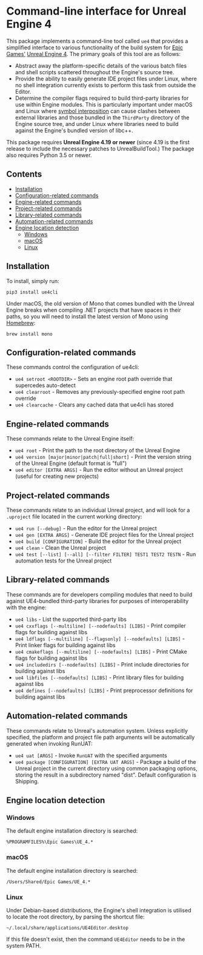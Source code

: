 Command-line interface for Unreal Engine 4
==========================================

This package implements a command-line tool called `ue4` that provides a simplified interface to various functionality of the build system for [Epic Games'](https://www.epicgames.com/) [Unreal Engine 4](https://www.unrealengine.com/). The primary goals of this tool are as follows:

- Abstract away the platform-specific details of the various batch files and shell scripts scattered throughout the Engine's source tree.
- Provide the ability to easily generate IDE project files under Linux, where no shell integration currently exists to perform this task from outside the Editor.
- Determine the compiler flags required to build third-party libraries for use within Engine modules. This is particularly important under macOS and Linux where [symbol interposition](https://developer.apple.com/library/content/documentation/DeveloperTools/Conceptual/DynamicLibraries/100-Articles/DynamicLibraryUsageGuidelines.html#//apple_ref/doc/uid/TP40001928-SW9) can cause clashes between external libraries and those bundled in the `ThirdParty` directory of the Engine source tree, and under Linux where libraries need to build against the Engine's bundled version of libc++.

This package requires **Unreal Engine 4.19 or newer** (since 4.19 is the first release to include the necessary patches to UnrealBuildTool.) The package also requires Python 3.5 or newer.


Contents
--------

- [Installation](#installation)
- [Configuration-related commands](#configuration-related-commands)
- [Engine-related commands](#engine-related-commands)
- [Project-related commands](#project-related-commands)
- [Library-related commands](#library-related-commands)
- [Automation-related commands](#automation-related-commands)
- [Engine location detection](#engine-location-detection)
	- [Windows](#windows)
	- [macOS](#macos)
	- [Linux](#linux)


Installation
------------

To install, simply run:

```
pip3 install ue4cli
```

Under macOS, the old version of Mono that comes bundled with the Unreal Engine breaks when compiling .NET projects that have spaces in their paths, so you will need to install the latest version of Mono using [Homebrew](https://brew.sh/):

```
brew install mono
```


Configuration-related commands
------------------------------

These commands control the configuration of ue4cli:

- `ue4 setroot <ROOTDIR>` - Sets an engine root path override that supercedes auto-detect
- `ue4 clearroot` - Removes any previously-specified engine root path override
- `ue4 clearcache` - Clears any cached data that ue4cli has stored


Engine-related commands
-----------------------

These commands relate to the Unreal Engine itself:

- `ue4 root` - Print the path to the root directory of the Unreal Engine
- `ue4 version [major|minor|patch|full|short]` - Print the version string of the Unreal Engine (default format is "full")
- `ue4 editor [EXTRA ARGS]` - Run the editor without an Unreal project (useful for creating new projects)


Project-related commands
------------------------

These commands relate to an individual Unreal project, and will look for a `.uproject` file located in the current working directory:

- `ue4 run [--debug]` - Run the editor for the Unreal project
- `ue4 gen [EXTRA ARGS]` - Generate IDE project files for the Unreal project
- `ue4 build [CONFIGURATION]` - Build the editor for the Unreal project
- `ue4 clean` - Clean the Unreal project
- `ue4 test [--list] [--all] [--filter FILTER] TEST1 TEST2 TESTN` - Run automation tests for the Unreal project


Library-related commands
------------------------

These commands are for developers compiling modules that need to build against UE4-bundled third-party libraries for purposes of interoperability with the engine:

- `ue4 libs` - List the supported third-party libs
- `ue4 cxxflags [--multiline] [--nodefaults] [LIBS]` - Print compiler flags for building against libs
- `ue4 ldflags [--multiline] [--flagsonly] [--nodefaults] [LIBS]` - Print linker flags for building against libs
- `ue4 cmakeflags [--multiline] [--nodefaults] [LIBS]` - Print CMake flags for building against libs
- `ue4 includedirs [--nodefaults] [LIBS]` - Print include directories for building against libs
- `ue4 libfiles [--nodefaults] [LIBS]` - Print library files for building against libs
- `ue4 defines [--nodefaults] [LIBS]` - Print preprocessor definitions for building against libs

Automation-related commands
---------------------------

These commands relate to Unreal's automation system. Unless explicitly specified, the platform and project file path arguments will be automatically generated when invoking RunUAT:

- `ue4 uat [ARGS]` - Invoke `RunUAT` with the specified arguments
- `ue4 package [CONFIGURATION] [EXTRA UAT ARGS]` - Package a build of the Unreal project in the current directory using common packaging options, storing the result in a subdirectory named "dist". Default configuration is Shipping.


Engine location detection
-------------------------

### Windows

The default engine installation directory is searched:

```
%PROGRAMFILES%\Epic Games\UE_4.*
```

### macOS

The default engine installation directory is searched:

```
/Users/Shared/Epic Games/UE_4.*
```

### Linux

Under Debian-based distributions, the Engine's shell integration is utilised to locate the root directory, by parsing the shortcut file:

```
~/.local/share/applications/UE4Editor.desktop
```

If this file doesn't exist, then the command `UE4Editor` needs to be in the system PATH.
